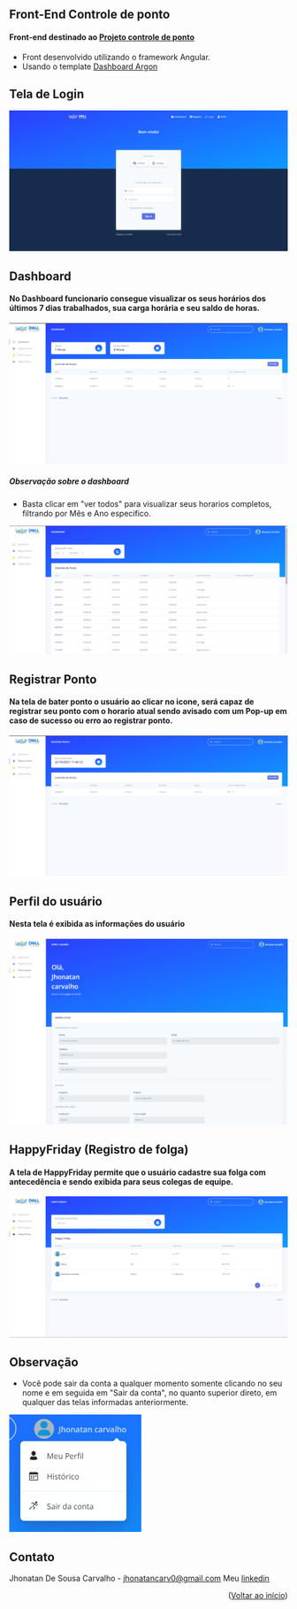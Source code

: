 ## Front-End Controle de ponto

#### Front-end destinado ao [Projeto controle de ponto](https://github.com/Jhonvtxn/ControleDePonto.git)

- Front desenvolvido utilizando o framework Angular.
- Usando o template <a href="https://www.creative-tim.com/product/argon-dashboard">Dashboard Argon</a>

## Tela de Login

<img src = "src/assets/imgReadMe/login.png">

## Dashboard
#### No Dashboard funcionario consegue visualizar os seus horários dos últimos 7 dias trabalhados, sua carga horária e seu saldo de horas.

<img src = "src/assets/imgReadMe/dashboard.png">


##### Observação sobre o dashboard
- Basta clicar em "ver todos" para visualizar seus horarios completos, filtrando por Mês e Ano especifico.

<img src = "src/assets/imgReadMe/allschedules.png">


## Registrar Ponto
#### Na tela de bater ponto o usuário ao clicar no icone, será capaz de registrar seu ponto com o horario atual sendo avisado com um Pop-up em caso de sucesso ou erro ao registrar ponto.

<img src = "src/assets/imgReadMe/registraponto.png">


## Perfil do usuário
#### Nesta tela é exibida as informações do usuário

<img src = "src/assets/imgReadMe/profile.png">

## HappyFriday (Registro de folga)
#### A tela de HappyFriday permite que o usuário cadastre sua folga com antecedência e sendo exibida para seus colegas de equipe.

<img src = "src/assets/imgReadMe/happyfriday.png">


## Observação
 - Você pode sair da conta a qualquer momento somente clicando no seu nome e em seguida em "Sair da conta", no quanto superior direto, em qualquer das telas informadas anteriormente.

<img src = "src/assets/imgReadMe/logout.png">


## Contato
Jhonatan De Sousa Carvalho - jhonatancarv0@gmail.com
Meu [linkedin](https://www.linkedin.com/in/jhonvtan/)

<p align="right">(<a href="#top">Voltar ao início</a>)</p>
